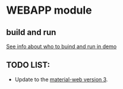 # WEBAPP module

## build and run

[See info about who to buind and run in demo](./../demo/README.md)

## TODO LIST:

- Update to the [material-web version 3](https://github.com/material-components/material-web#readme).
